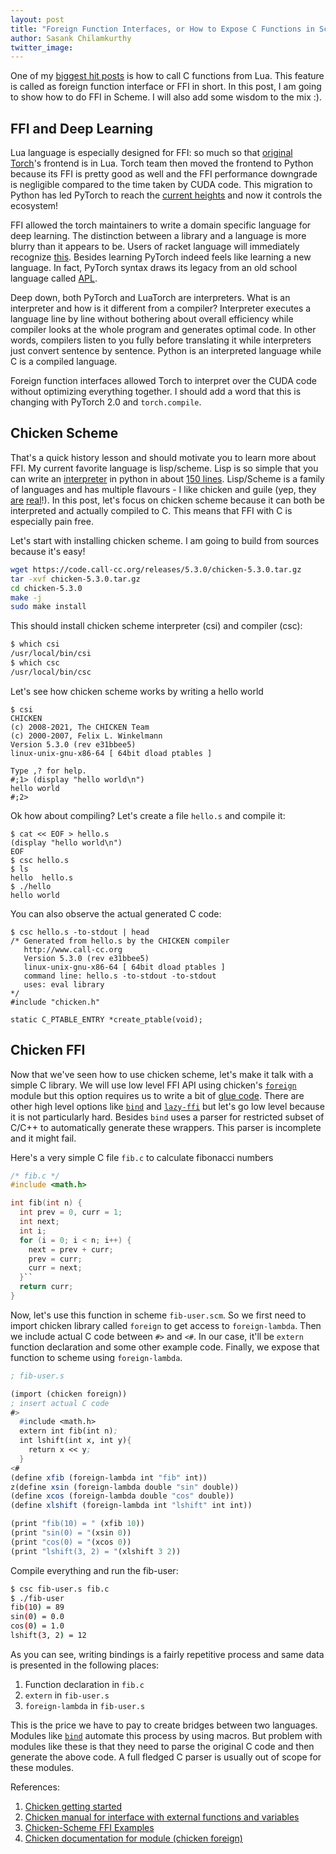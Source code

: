 ```yaml
---
layout: post
title: "Foreign Function Interfaces, or How to Expose C Functions in Scheme"
author: Sasank Chilamkurthy
twitter_image: 
---
```


One of my [biggest hit posts](https://chsasank.com/lua-c-wrapping.html) is how to call C functions from Lua. This feature is called as foreign function interface or FFI in short. In this post, I am going to show how to do FFI in Scheme. I will also add some wisdom to the mix :).

## FFI and Deep Learning

 Lua language is especially designed for FFI: so much so that [original Torch](http://torch.ch/)'s frontend is in Lua. Torch team then moved the frontend to Python because its FFI is pretty good as well and the FFI performance downgrade is negligible compared to the time taken by CUDA code. This migration to Python has led PyTorch to reach the [current heights](https://www.assemblyai.com/blog/pytorch-vs-tensorflow-in-2023/) and now it controls the ecosystem!

FFI allowed the torch maintainers to write a domain specific language for deep learning. The distinction between a library and a language is more blurry than it appears to be. Users of racket language will immediately recognize [this](https://www2.ccs.neu.edu/racket/pubs/pldi11-thacff.pdf). Besides learning PyTorch indeed feels like learning a new language. In fact, PyTorch syntax draws its legacy from an old school language called [APL](https://en.wikipedia.org/wiki/APL_(programming_language)).

Deep down, both PyTorch and LuaTorch are interpreters. What is an interpreter and how is it different from a compiler? Interpreter executes a language line by line without bothering about overall efficiency while compiler looks at the whole program and generates optimal code. In other words, compilers listen to you fully before translating it while interpreters just convert sentence by sentence. Python is an interpreted language while C is a compiled language.

Foreign function interfaces allowed Torch to interpret over the CUDA code without optimizing everything together. I should add a word that this is changing with PyTorch 2.0 and `torch.compile`.

## Chicken Scheme

That's a quick history lesson and should motivate you to learn more about FFI. My current favorite language is lisp/scheme. Lisp is so simple that you can write an [interpreter](https://norvig.com/lispy.html) in python in about [150 lines](https://norvig.com/lis.py). Lisp/Scheme is a family of languages and has multiple flavours - I like chicken and guile (yep, they [are](https://call-cc.org/) [real](https://www.gnu.org/software/guile/)!). In this post, let's focus on chicken scheme because it can both be interpreted and actually compiled to C. This means that FFI with C is especially pain free.

Let's start with installing chicken scheme. I am going to build from sources because it's easy!

```bash
wget https://code.call-cc.org/releases/5.3.0/chicken-5.3.0.tar.gz
tar -xvf chicken-5.3.0.tar.gz
cd chicken-5.3.0
make -j
sudo make install
```

This should install chicken scheme interpreter (csi) and compiler (csc):

```bash
$ which csi
/usr/local/bin/csi
$ which csc
/usr/local/bin/csc
```

Let's see how chicken scheme works by writing a hello world

```
$ csi
CHICKEN
(c) 2008-2021, The CHICKEN Team
(c) 2000-2007, Felix L. Winkelmann
Version 5.3.0 (rev e31bbee5)
linux-unix-gnu-x86-64 [ 64bit dload ptables ]

Type ,? for help.
#;1> (display "hello world\n")
hello world
#;2>
```

Ok how about compiling? Let's create a file `hello.s` and compile it:

```
$ cat << EOF > hello.s
(display "hello world\n")                  
EOF
$ csc hello.s
$ ls
hello  hello.s
$ ./hello
hello world
```

You can also observe the actual generated C code:

```
$ csc hello.s -to-stdout | head
/* Generated from hello.s by the CHICKEN compiler
   http://www.call-cc.org
   Version 5.3.0 (rev e31bbee5)
   linux-unix-gnu-x86-64 [ 64bit dload ptables ]
   command line: hello.s -to-stdout -to-stdout
   uses: eval library
*/
#include "chicken.h"

static C_PTABLE_ENTRY *create_ptable(void);
```

## Chicken FFI

Now that we've seen how to use chicken scheme, let's make it talk with a simple C library. We will use low level FFI API using chicken's [`foreign`](http://wiki.call-cc.org/man/5/Module%20(chicken%20foreign)) module but this option requires us to write a bit of [glue code](https://wiki.call-cc.org/man/5/Getting%20started#accessing-c-libraries-). There are other high level options like [`bind`](http://wiki.call-cc.org/eggref/5/bind) and [`lazy-ffi`](https://wiki.call-cc.org/eggref/5/lazy-ffi) but let's go low level because it is not particularly hard. Besides `bind` uses a parser for restricted subset of C/C++ to automatically generate these wrappers. This parser is incomplete and it might fail.

Here's a very simple C file `fib.c` to calculate fibonacci numbers

```c
/* fib.c */
#include <math.h>

int fib(int n) {
  int prev = 0, curr = 1;
  int next; 
  int i; 
  for (i = 0; i < n; i++) {
    next = prev + curr;
    prev = curr;
    curr = next; 
  }``
  return curr;
}
```

Now, let's use this function in scheme `fib-user.scm`. So we first need to import chicken library called `foreign` to get access to `foreign-lambda`. Then we include actual C code between `#>` and `<#`. In our case, it'll be `extern` function declaration and some other example code. Finally, we expose that function to scheme using `foreign-lambda`.

```scheme
; fib-user.s

(import (chicken foreign))
; insert actual C code
#>
  #include <math.h>
  extern int fib(int n);
  int lshift(int x, int y){
    return x << y;
  }
<#
(define xfib (foreign-lambda int "fib" int))
z(define xsin (foreign-lambda double "sin" double))
(define xcos (foreign-lambda double "cos" double))
(define xlshift (foreign-lambda int "lshift" int int))

(print "fib(10) = " (xfib 10))
(print "sin(0) = "(xsin 0))
(print "cos(0) = "(xcos 0))
(print "lshift(3, 2) = "(xlshift 3 2))
```

Compile everything and run the fib-user:

```bash
$ csc fib-user.s fib.c
$ ./fib-user
fib(10) = 89
sin(0) = 0.0
cos(0) = 1.0
lshift(3, 2) = 12
```

As you can see, writing bindings is a fairly repetitive process and same data is presented in the following places:
1. Function declaration in `fib.c`
2. `extern` in `fib-user.s`
3. `foreign-lambda` in `fib-user.s`

This is the price we have to pay to create bridges between two languages. Modules like [`bind`](http://wiki.call-cc.org/eggref/5/bind) automate this process by using macros. But problem with modules like these is that they need to parse the original C code and then generate the above code. A full fledged C parser is usually out of scope for these modules.

References:
1. [Chicken getting started](http://wiki.call-cc.org/man/5/Getting%20started)
2. [Chicken manual for interface with external functions and variables](http://wiki.call-cc.org/man/5/Interface%20to%20external%20functions%20and%20variables)
3. [Chicken-Scheme FFI Examples](https://www.accidentalrebel.com/chicken-scheme-ffi-examples.html)
4. [Chicken documentation for module (chicken foreign)](http://wiki.call-cc.org/man/5/Module%20(chicken%20foreign))
